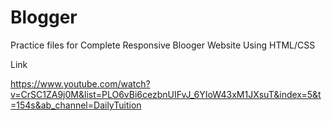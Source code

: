 # Blogger
Practice files for
Complete Responsive Blooger Website Using HTML/CSS


Link

https://www.youtube.com/watch?v=CrSC1ZA9j0M&list=PLO6vBi6cezbnUIFvJ_6YIoW43xM1JXsuT&index=5&t=154s&ab_channel=DailyTuition
